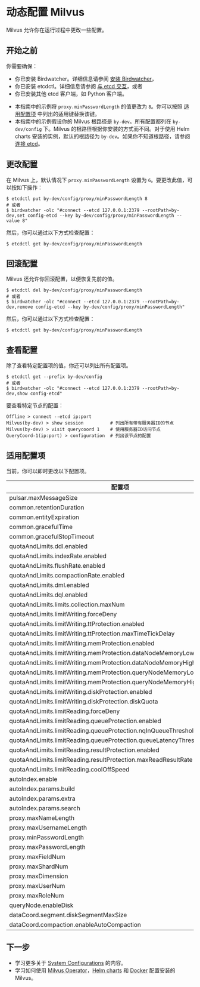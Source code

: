 


# 动态配置 Milvus

Milvus 允许你在运行过程中更改一些配置。

## 开始之前

你需要确保：

- 你已安装 Birdwatcher。详细信息请参阅 [安装 Birdwatcher](/userGuide/tools/birdwatcher_install_guides.md)，
- 你已安装 etcdctl。详细信息请参阅 [与 etcd 交互](https://etcd.io/docs/v3.5/dev-guide/interacting_v3/)，或者
- 你已安装其他 etcd 客户端，如 Python 客户端。

<div class="alert note">

- 本指南中的示例将 `proxy.minPasswordLength` 的值更改为 `8`。你可以按照 [适用配置项](dynamic_config.md#适用配置项) 中列出的适用键替换该键。
- 本指南中的示例假设你的 Milvus 根路径是 `by-dev`。所有配置都列在 `by-dev/config` 下。Milvus 的根路径根据你安装的方式而不同。对于使用 Helm charts 安装的实例，默认的根路径为 `by-dev`。如果你不知道根路径，请参阅 [连接 etcd](birdwatcher_usage_guides.md#连接etcd)。

</div>

## 更改配置

在 Milvus 上，默认情况下 `proxy.minPasswordLength` 设置为 `6`。要更改此值，可以按如下操作：

```shell
$ etcdctl put by-dev/config/proxy/minPasswordLength 8
# 或者
$ birdwatcher -olc "#connect --etcd 127.0.0.1:2379 --rootPath=by-dev,set config-etcd --key by-dev/config/proxy/minPasswordLength --value 8"
```

然后，你可以通过以下方式检查配置：

```shell
$ etcdctl get by-dev/config/proxy/minPasswordLength
```

## 回滚配置

Milvus 还允许你回滚配置，以便恢复先前的值。

```shell
$ etcdctl del by-dev/config/proxy/minPasswordLength 
# 或者 
$ birdwatcher -olc "#connect --etcd 127.0.0.1:2379 --rootPath=by-dev,remove config-etcd --key by-dev/config/proxy/minPasswordLength"
```

然后，你可以通过以下方式检查配置：

```shell
$ etcdctl get by-dev/config/proxy/minPasswordLength
```

## 查看配置

除了查看特定配置项的值，你还可以列出所有配置项。

```shell
$ etcdctl get --prefix by-dev/config
# 或者
$ birdwatcher -olc "#connect --etcd 127.0.0.1:2379 --rootPath=by-dev,show config-etcd"
```

要查看特定节点的配置：

```shell
Offline > connect --etcd ip:port 
Milvus(by-dev) > show session          # 列出所有带有服务器ID的节点
Milvus(by-dev) > visit querycoord 1    # 使用服务器ID访问节点
QueryCoord-1(ip:port) > configuration  # 列出该节点的配置
```

## 适用配置项
 



当前，你可以即时更改以下配置项。

 | 配置项                                                      | 默认值               |
 |-------------------------------------------------------------|-----------------------|
 | pulsar.maxMessageSize                                      | 5242880               |
 | common.retentionDuration                                   | 86400                 |
 | common.entityExpiration                                    | -1                    |
 | common.gracefulTime                                        | 5000                  |
 | common.gracefulStopTimeout                                 | 30                    |
 | quotaAndLimits.ddl.enabled                                 | FALSE                 |
 | quotaAndLimits.indexRate.enabled                           | FALSE                 |
 | quotaAndLimits.flushRate.enabled                           | FALSE                 |
 | quotaAndLimits.compactionRate.enabled                      | FALSE                 |
 | quotaAndLimits.dml.enabled                                 | FALSE                 |
 | quotaAndLimits.dql.enabled                                 | FALSE                 |
 | quotaAndLimits.limits.collection.maxNum                    | 64                    |
 | quotaAndLimits.limitWriting.forceDeny                      | FALSE                 |
 | quotaAndLimits.limitWriting.ttProtection.enabled           | FALSE                 |
 | quotaAndLimits.limitWriting.ttProtection.maxTimeTickDelay  | 9223372036854775807   |
 | quotaAndLimits.limitWriting.memProtection.enabled          | TRUE                  |
 | quotaAndLimits.limitWriting.memProtection.dataNodeMemoryLowWaterLevel  | 0.85                |
 | quotaAndLimits.limitWriting.memProtection.dataNodeMemoryHighWaterLevel | 0.95                |
 | quotaAndLimits.limitWriting.memProtection.queryNodeMemoryLowWaterLevel | 0.85                |
 | quotaAndLimits.limitWriting.memProtection.queryNodeMemoryHighWaterLevel | 0.95                |
 | quotaAndLimits.limitWriting.diskProtection.enabled                      | TRUE                  |
 | quotaAndLimits.limitWriting.diskProtection.diskQuota                    | +INF                  |
 | quotaAndLimits.limitReading.forceDeny                      | FALSE                 |
 | quotaAndLimits.limitReading.queueProtection.enabled        | FALSE                 |
 | quotaAndLimits.limitReading.queueProtection.nqInQueueThreshold  | 9223372036854775807   |
 | quotaAndLimits.limitReading.queueProtection.queueLatencyThreshold | +INF                  |
 | quotaAndLimits.limitReading.resultProtection.enabled       | FALSE                 |
 | quotaAndLimits.limitReading.resultProtection.maxReadResultRate  | +INF                  |
 | quotaAndLimits.limitReading.coolOffSpeed                   | 0.9                   |
 | autoIndex.enable                                           | FALSE                 |
 | autoIndex.params.build                                     | ""                    |
 | autoIndex.params.extra                                     | ""                    |
 | autoIndex.params.search                                    | ""                    |
 | proxy.maxNameLength                                        | 255                   |
 | proxy.maxUsernameLength                                    | 32                    |
 | proxy.minPasswordLength                                    | 6                     |
 | proxy.maxPasswordLength                                    | 256                   |
 | proxy.maxFieldNum                                          | 64                    |
 | proxy.maxShardNum                                          | 256                   |
 | proxy.maxDimension                                         | 32768                 |
 | proxy.maxUserNum                                           | 100                   |
 | proxy.maxRoleNum                                           | 10                    |
 | queryNode.enableDisk                                       | TRUE                  |
 | dataCoord.segment.diskSegmentMaxSize                       | 2048                  |
 | dataCoord.compaction.enableAutoCompaction                  | TRUE                  |

## 下一步
 


- 学习更多关于 [System Configurations](/reference/sys_config/system_configuration.md) 的内容。
- 学习如何使用 [Milvus Operator](/adminGuide/configure_operator.md)，[Helm charts](/adminGuide/configure-helm.md) 和 [Docker](/adminGuide/configure-docker.md) 配置安装的 Milvus。

